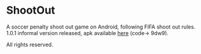 # ShootOut

A soccer penalty shoot out game on Android, following FIFA shoot out rules.  
1.0.1 informal version released, apk available [here](https://pan.baidu.com/s/1aZRp4lcqyicHTSFw5UbSLA) (code-> 9dw9).
  
  
  
All rights reserved.
